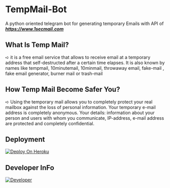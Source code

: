 # TempMail-Bot
A python oriented telegram bot for generating temporary Emails with API of **_https://www.1secmail.com_**

## What Is Temp Mail?
 ➪  it is a free email service that allows to receive email at a temporary address that self-destructed after a certain time elapses. It is also known by names like  tempmail, 10minutemail, 10minmail, throwaway email, fake-mail , fake email generator, burner mail or trash-mail

## How Temp Mail Become Safer You?
 ➪  Using the temporary mail allows you to completely protect your real mailbox against the loss of personal information. Your temporary e-mail address is completely anonymous. Your details: information about your person and users with whom you communicate, IP-address, e-mail address are protected and completely confidential.

## Deployment

[![Deploy On Heroku](https://www.herokucdn.com/deploy/button.svg)](https://heroku.com/deploy?template=https://github.com/riz4d/TempMail-Bot)

## Developer InFo

[![Developer](https://contributors-img.web.app/image?repo=riz4d/TempMail-Bot)](https://github.com/riz4d)
